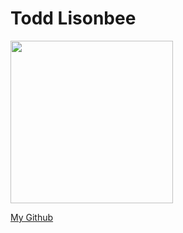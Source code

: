 
# Todd Lisonbee

<img alt="" width="260" height="260" class="avatar width-full height-full avatar-before-user-status" src="https://avatars1.githubusercontent.com/u/11275050?s=460&amp;v=4">

[My Github](https://github.com/tlisonbee)
